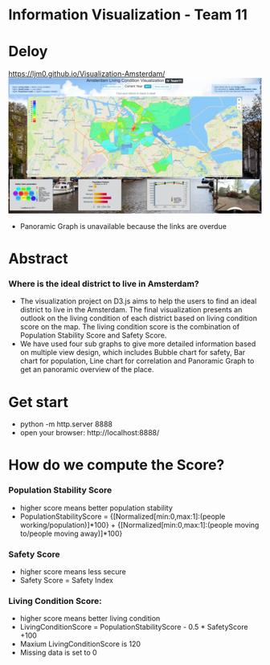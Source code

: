 # Information Visualization - Team 11

# Deloy
https://ljm0.github.io/Visualization-Amsterdam/
![avatar](Amsterdam.png)

- Panoramic Graph is unavailable because the links are overdue

# Abstract
### Where is the ideal district to live in Amsterdam?
- The visualization project on D3.js aims to help the users to find an ideal district to live in the Amsterdam. The final visualization presents an outlook on the living condition of each district based on living condition score on the map. The living condition score is the combination of Population Stability Score and Safety Score.
- We have used four sub graphs to give more detailed information based on multiple view design, which includes Bubble chart for safety, Bar chart for population, Line chart for correlation and Panoramic Graph to get an panoramic overview of the place.

# Get start
- python -m http.server 8888
- open your browser: http://localhost:8888/

# How do we compute the Score?
### Population Stability Score
- higher score means better population stability
- PopulationStabilityScore = {[Normalized[min:0,max:1]:(people working/population)]*100} + {[Normalized[min:0,max:1]:(people moving to/people moving away)]*100}

### Safety Score
- higher score means less secure
- Safety Score = Safety Index

### Living Condition Score:
- higher score means better living condition
- LivingConditionScore = PopulationStabilityScore - 0.5 * SafetyScore +100
- Maxium LivingConditionScore is 120
- Missing data is set to 0
